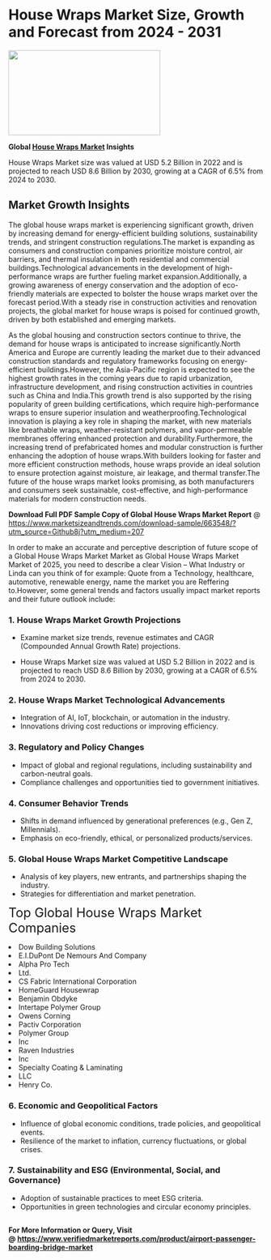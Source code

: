 <H1>House Wraps Market Size, Growth and Forecast from 2024 - 2031</H1><img class="aligncenter size-medium wp-image-584254" src="https://thirdeyenews.in/wp-content/uploads/2024/09/Global-Market-Research-300x168.jpeg" alt="" width="300" height="168" /><p><strong>Global&nbsp;<a href="https://www.marketsizeandtrends.com/download-sample/663548/?utm_source=Github8j?utm_medium=207">House Wraps Market</a> Insights</strong></p><p>House Wraps Market size was valued at USD 5.2 Billion in 2022 and is projected to reach USD 8.6 Billion by 2030, growing at a CAGR of 6.5% from 2024 to 2030.</p><p><h2>Market Growth Insights</h2> <p>The global house wraps market is experiencing significant growth, driven by increasing demand for energy-efficient building solutions, sustainability trends, and stringent construction regulations.The market is expanding as consumers and construction companies prioritize moisture control, air barriers, and thermal insulation in both residential and commercial buildings.Technological advancements in the development of high-performance wraps are further fueling market expansion.Additionally, a growing awareness of energy conservation and the adoption of eco-friendly materials are expected to bolster the house wraps market over the forecast period.With a steady rise in construction activities and renovation projects, the global market for house wraps is poised for continued growth, driven by both established and emerging markets.</p> <p>As the global housing and construction sectors continue to thrive, the demand for house wraps is anticipated to increase significantly.North America and Europe are currently leading the market due to their advanced construction standards and regulatory frameworks focusing on energy-efficient buildings.However, the Asia-Pacific region is expected to see the highest growth rates in the coming years due to rapid urbanization, infrastructure development, and rising construction activities in countries such as China and India.This growth trend is also supported by the rising popularity of green building certifications, which require high-performance wraps to ensure superior insulation and weatherproofing.Technological innovation is playing a key role in shaping the market, with new materials like breathable wraps, weather-resistant polymers, and vapor-permeable membranes offering enhanced protection and durability.Furthermore, the increasing trend of prefabricated homes and modular construction is further enhancing the adoption of house wraps.With builders looking for faster and more efficient construction methods, house wraps provide an ideal solution to ensure protection against moisture, air leakage, and thermal transfer.The future of the house wraps market looks promising, as both manufacturers and consumers seek sustainable, cost-effective, and high-performance materials for modern construction needs.<p><span class=""><strong>Download Full PDF Sample Copy of Global House Wraps Market Report</strong> @ <a href="https://www.marketsizeandtrends.com/download-sample/663548/?utm_source=Github8j?utm_medium=207" target="_blank">https://www.marketsizeandtrends.com/download-sample/663548/?utm_source=Github8j?utm_medium=207</a></span></p><p>In order to make an accurate and perceptive description of future scope of a Global&nbsp;House Wraps Market Market as Global&nbsp;House Wraps Market Market of 2025, you need to describe a clear Vision &ndash; What Industry or Linda can you think of for example: Quote from a Technology, healthcare, automotive, renewable energy, name the market you are Reffering to.However, some general trends and factors usually impact market reports and their future outlook include:</p><h3>1.&nbsp;<strong>House Wraps Market Growth Projections</strong></h3><ul><li>Examine market size trends, revenue estimates and CAGR (Compounded Annual Growth Rate) projections.</li><li><p>House Wraps Market size was valued at USD 5.2 Billion in 2022 and is projected to reach USD 8.6 Billion by 2030, growing at a CAGR of 6.5% from 2024 to 2030.</p></li></ul><h3>2.&nbsp;<strong>House Wraps Market Technological Advancements</strong></h3><ul><li>Integration of AI, IoT, blockchain, or automation in the industry.</li><li>Innovations driving cost reductions or improving efficiency.</li></ul><h3>3.&nbsp;<strong>Regulatory and Policy Changes</strong></h3><ul><li>Impact of global and regional regulations, including sustainability and carbon-neutral goals.</li><li>Compliance challenges and opportunities tied to government initiatives.</li></ul><h3>4.&nbsp;<strong>Consumer Behavior Trends</strong></h3><ul><li>Shifts in demand influenced by generational preferences (e.g., Gen Z, Millennials).</li><li>Emphasis on eco-friendly, ethical, or personalized products/services.</li></ul><h3>5.&nbsp;<strong>Global House Wraps Market Competitive Landscape</strong></h3><ul><li>Analysis of key players, new entrants, and partnerships shaping the industry.</li><li>Strategies for differentiation and market penetration.</li></ul><p data-pm-slice="1 1 []"><span style="color: inherit; font-family: inherit; font-size: 25px;">Top Global House Wraps Market Companies</span></p><div class="" data-test-id=""><p><li>Dow Building Solutions</li><li> E.I.DuPont De Nemours And Company</li><li> Alpha Pro Tech</li><li> Ltd.</li><li> CS Fabric International Corporation</li><li> HomeGuard Housewrap</li><li> Benjamin Obdyke</li><li> Intertape Polymer Group</li><li> Owens Corning</li><li> Pactiv Corporation</li><li> Polymer Group</li><li> Inc</li><li> Raven Industries</li><li> Inc</li><li> Specialty Coating & Laminating</li><li> LLC</li><li> Henry Co.</li></p></div><h3>6.&nbsp;<strong>Economic and Geopolitical Factors</strong></h3><ul><li>Influence of global economic conditions, trade policies, and geopolitical events.</li><li>Resilience of the market to inflation, currency fluctuations, or global crises.</li></ul><h3>7.&nbsp;<strong>Sustainability and ESG (Environmental, Social, and Governance)</strong></h3><ul><li>Adoption of sustainable practices to meet ESG criteria.</li><li>Opportunities in green technologies and circular economy principles.</li></ul><h2><strong style="font-size: 14px;">For More Information or Query, Visit @&nbsp;</strong><a style="background-color: #ffffff; font-size: 14px;" href="https://www.marketsizeandtrends.com/report/house-wraps-market/" target="_blank">https://www.verifiedmarketreports.com/product/airport-passenger-boarding-bridge-market</a></h2>